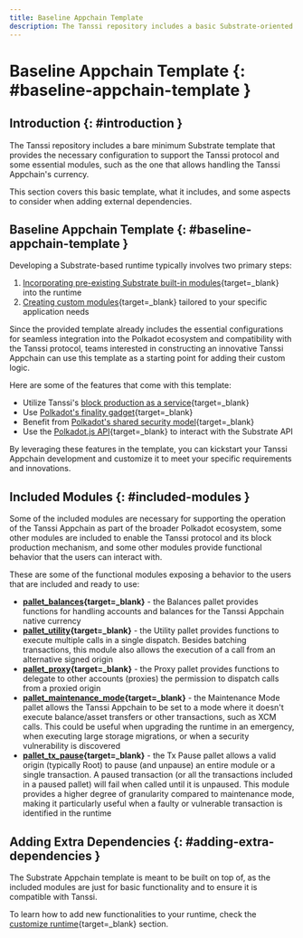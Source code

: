 ```yaml
---
title: Baseline Appchain Template
description: The Tanssi repository includes a basic Substrate-oriented template that provides the necessary configuration to kick-start the development of an Appchain.
---
```


# Baseline Appchain Template {: #baseline-appchain-template }

## Introduction {: #introduction }

The Tanssi repository includes a bare minimum Substrate template that provides the necessary configuration to support the Tanssi protocol and some essential modules, such as the one that allows handling the Tanssi Appchain's currency.

This section covers this basic template, what it includes, and some aspects to consider when adding external dependencies.

## Baseline Appchain Template {: #baseline-appchain-template }

Developing a Substrate-based runtime typically involves two primary steps:

1. [Incorporating pre-existing Substrate built-in modules](/builders/build/customize/adding-built-in-module/){target=\_blank} into the runtime
2. [Creating custom modules](/builders/build/customize/adding-custom-made-module/){target=\_blank} tailored to your specific application needs

Since the provided template already includes the essential configurations for seamless integration into the Polkadot ecosystem and compatibility with the Tanssi protocol, teams interested in constructing an innovative Tanssi Appchain can use this template as a starting point for adding their custom logic.

Here are some of the features that come with this template:

- Utilize Tanssi's [block production as a service](/learn/tanssi/technical-features/#block-production-as-a-service){target=\_blank}
- Use [Polkadot's finality gadget](https://wiki.polkadot.network/docs/learn-consensus#finality-gadget-grandpa){target=\_blank}
- Benefit from [Polkadot's shared security model](https://wiki.polkadot.network/docs/learn-parachains#shared-security){target=\_blank}
- Use the [Polkadot.js API](/dapp-developers/developer-toolkit/substrate-api/polkadot-js-api){target=\_blank} to interact with the Substrate API

By leveraging these features in the template, you can kickstart your Tanssi Appchain development and customize it to meet your specific requirements and innovations.

## Included Modules {: #included-modules }

Some of the included modules are necessary for supporting the operation of the Tanssi Appchain as part of the broader Polkadot ecosystem, some other modules are included to enable the Tanssi protocol and its block production mechanism, and some other modules provide functional behavior that the users can interact with. 

These are some of the functional modules exposing a behavior to the users that are included and ready to use:

- **[pallet_balances](https://paritytech.github.io/substrate/master/pallet_balances/index.html){target=\_blank}** - the Balances pallet provides functions for handling accounts and balances for the Tanssi Appchain native currency
- **[pallet_utility](https://paritytech.github.io/polkadot-sdk/master/pallet_utility/index.html){target=\_blank}** - the Utility pallet provides functions to execute multiple calls in a single dispatch. Besides batching transactions, this module also allows the execution of a call from an alternative signed origin
- **[pallet_proxy](https://paritytech.github.io/polkadot-sdk/master/pallet_proxy/index.html){target=\_blank}** - the Proxy pallet provides functions to delegate to other accounts (proxies) the permission to dispatch calls from a proxied origin
- **[pallet_maintenance_mode](https://github.com/moondance-labs/moonkit/blob/tanssi-polkadot-v1.3.0/pallets/maintenance-mode/src/lib.rs){target=\_blank}** - the Maintenance Mode pallet allows the Tanssi Appchain to be set to a mode where it doesn't execute balance/asset transfers or other transactions, such as XCM calls. This could be useful when upgrading the runtime in an emergency, when executing large storage migrations, or when a security vulnerability is discovered
- **[pallet_tx_pause](https://github.com/paritytech/polkadot-sdk/blob/master/substrate/frame/tx-pause/src/lib.rs){target=\_blank}** - the Tx Pause pallet allows a valid origin (typically Root) to pause (and unpause) an entire module or a single transaction. A paused transaction (or all the transactions included in a paused pallet) will fail when called until it is unpaused. This module provides a higher degree of granularity compared to maintenance mode, making it particularly useful when a faulty or vulnerable transaction is identified in the runtime

## Adding Extra Dependencies {: #adding-extra-dependencies }

The Substrate Appchain template is meant to be built on top of, as the included modules are just for basic functionality and to ensure it is compatible with Tanssi.

To learn how to add new functionalities to your runtime, check the [customize runtime](/builders/build/customize/){target=\_blank} section.